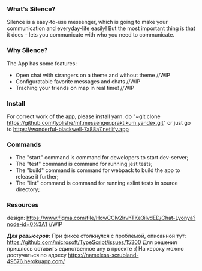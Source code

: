 ### **What's Silence?**
Silence is a easy-to-use messenger, which is going to make 
your communication and everyday-life easily! But the most important thing
is that it does - lets you communicate with who you need to 
communicate.

### **Why Silence?**
The App has some features:
- Open chat with strangers on a theme and without theme //WIP
- Configuratable favorite messages and chats //WIP
- Traching your friends on map in real time! //WIP

### **Install** 
For correct work of the app, please install yarn.
do "~git clone https://github.com/lyolishe/mf.messenger.praktikum.yandex.git"
or just go to https://wonderful-blackwell-7a88a7.netlify.app

### **Commands**
- The "start" command is command for dewelopers to start dev-server;
- The "test" command is command for running jest tests;
- The "build" command is command for webpack to build the app to release it further;
- The "lint" command is command for running eslint tests in source directory;

### **Resources**
design: https://www.figma.com/file/HowCClv2lrvhTKe3ilvdED/Chat-Lyonya?node-id=0%3A1
//WIP

**_Для ревьюеров:_**
При фиксе столкнулся с проблемой, описанной тут: https://github.com/microsoft/TypeScript/issues/15300
Для решения пришлось оставить единственное any в проекте :(
На хероку можно достучаться по адресу https://nameless-scrubland-49576.herokuapp.com/
